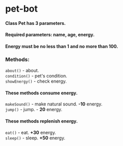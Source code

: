 # pet-bot

#### Class Pet has 3 parameters.
#### Required parameters: name, age, energy.
#### Energy must be no less than 1 and no more than 100.

### Methods:

```about()``` - about.  
```condition()``` - pet's condition.  
```showEnergy()``` - check energy.

#### These methods consume energy.
```makeSound()``` - make natural sound. **-10** energy.  
```jump()``` - jump. - **20** energy.

#### These methods replenish energy.
```eat()``` - eat. **+30** energy.  
```sleep()``` - sleep. **+50** energy.